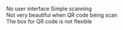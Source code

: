 No user interface
Simple scanning  
Not very beautiful when QR code being scan  
The box for QR code is not flexible  
